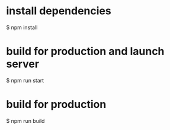 # install dependencies
$ npm install

# build for production and launch server
$ npm run start

# build for production
$ npm run build
